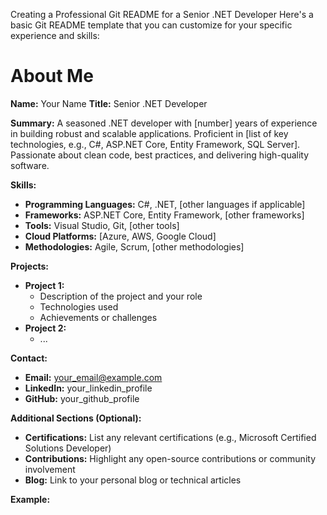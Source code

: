 Creating a Professional Git README for a Senior .NET Developer
Here's a basic Git README template that you can customize for your specific experience and skills:

# About Me

**Name:** Your Name
**Title:** Senior .NET Developer

**Summary:**
A seasoned .NET developer with [number] years of experience in building robust and scalable applications. Proficient in [list of key technologies, e.g., C#, ASP.NET Core, Entity Framework, SQL Server]. Passionate about clean code, best practices, and delivering high-quality software.

**Skills:**

* **Programming Languages:** C#, .NET, [other languages if applicable]
* **Frameworks:** ASP.NET Core, Entity Framework, [other frameworks]
* **Tools:** Visual Studio, Git, [other tools]
* **Cloud Platforms:** [Azure, AWS, Google Cloud]
* **Methodologies:** Agile, Scrum, [other methodologies]

**Projects:**

* **Project 1:**
  * Description of the project and your role
  * Technologies used
  * Achievements or challenges
* **Project 2:**
  * ...

**Contact:**

* **Email:** your_email@example.com
* **LinkedIn:** your_linkedin_profile
* **GitHub:** your_github_profile

**Additional Sections (Optional):**

* **Certifications:** List any relevant certifications (e.g., Microsoft Certified Solutions Developer)
* **Contributions:** Highlight any open-source contributions or community involvement
* **Blog:** Link to your personal blog or technical articles

**Example:**
